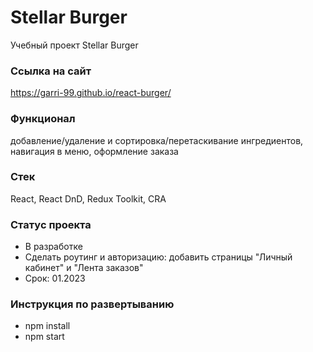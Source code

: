 # Stellar Burger

 Учебный проект Stellar Burger

 ### Ссылка на сайт
 https://garri-99.github.io/react-burger/

 ### Функционал 
 добавление/удаление и сортировка/перетаскивание ингредиентов, навигация в меню, оформление заказа

 ### Стек 
 React, React DnD, Redux Toolkit, CRA
 
 ### Статус проекта
 - В разработке 
 - Сделать роутинг и авторизацию: добавить страницы "Личный кабинет" и "Лента заказов"
 - Срок: 01.2023

 ### Инструкция по развертыванию
 - npm install
 - npm start
